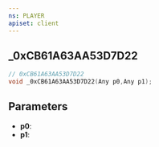 ```yaml
---
ns: PLAYER
apiset: client
---
```

## _0xCB61A63AA53D7D22

```c
// 0xCB61A63AA53D7D22
void _0xCB61A63AA53D7D22(Any p0,Any p1);
```


## Parameters
* **p0**:
* **p1**:



